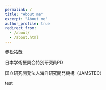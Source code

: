 ```yaml
---
permalink: /
title: "About me"
excerpt: "About me"
author_profile: true
redirect_from: 
  - /about/
  - /about.html
---
```


赤松祐哉

日本学術振興会特別研究員PD

国立研究開発法人海洋研究開発機構（JAMSTEC）

test
